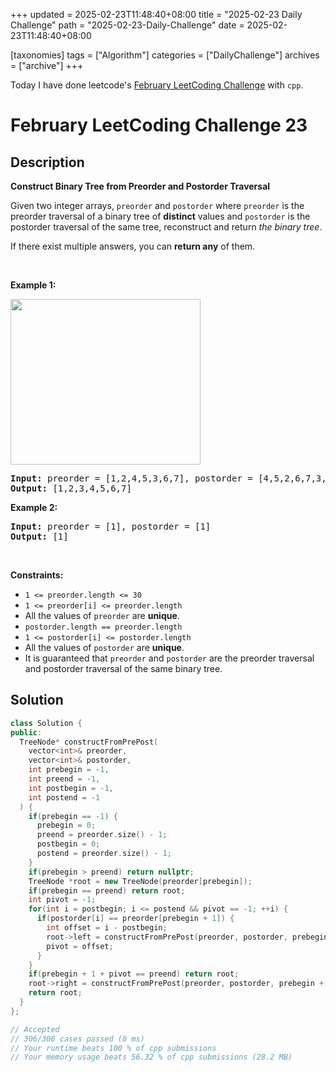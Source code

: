 +++
updated = 2025-02-23T11:48:40+08:00
title = "2025-02-23 Daily Challenge"
path = "2025-02-23-Daily-Challenge"
date = 2025-02-23T11:48:40+08:00

[taxonomies]
tags = ["Algorithm"]
categories = ["DailyChallenge"]
archives = ["archive"]
+++

Today I have done leetcode's [February LeetCoding Challenge](https://leetcode.com/problems/construct-binary-tree-from-preorder-and-postorder-traversal/) with `cpp`.

<!-- more -->

# February LeetCoding Challenge 23

## Description

**Construct Binary Tree from Preorder and Postorder Traversal**

<p>Given two integer arrays, <code>preorder</code> and <code>postorder</code> where <code>preorder</code> is the preorder traversal of a binary tree of <strong>distinct</strong> values and <code>postorder</code> is the postorder traversal of the same tree, reconstruct and return <em>the binary tree</em>.</p>

<p>If there exist multiple answers, you can <strong>return any</strong> of them.</p>

<p>&nbsp;</p>
<p><strong class="example">Example 1:</strong></p>
<img alt="" src="https://assets.leetcode.com/uploads/2021/07/24/lc-prepost.jpg" style="width: 304px; height: 265px;" />
<pre>
<strong>Input:</strong> preorder = [1,2,4,5,3,6,7], postorder = [4,5,2,6,7,3,1]
<strong>Output:</strong> [1,2,3,4,5,6,7]
</pre>

<p><strong class="example">Example 2:</strong></p>

<pre>
<strong>Input:</strong> preorder = [1], postorder = [1]
<strong>Output:</strong> [1]
</pre>

<p>&nbsp;</p>
<p><strong>Constraints:</strong></p>

<ul>
	<li><code>1 &lt;= preorder.length &lt;= 30</code></li>
	<li><code>1 &lt;= preorder[i] &lt;= preorder.length</code></li>
	<li>All the values of <code>preorder</code> are <strong>unique</strong>.</li>
	<li><code>postorder.length == preorder.length</code></li>
	<li><code>1 &lt;= postorder[i] &lt;= postorder.length</code></li>
	<li>All the values of <code>postorder</code> are <strong>unique</strong>.</li>
	<li>It is guaranteed that <code>preorder</code> and <code>postorder</code> are the preorder traversal and postorder traversal of the same binary tree.</li>
</ul>


## Solution

``` cpp
class Solution {
public:
  TreeNode* constructFromPrePost(
    vector<int>& preorder,
    vector<int>& postorder,
    int prebegin = -1,
    int preend = -1,
    int postbegin = -1,
    int postend = -1
  ) {
    if(prebegin == -1) {
      prebegin = 0;
      preend = preorder.size() - 1;
      postbegin = 0;
      postend = preorder.size() - 1;
    }
    if(prebegin > preend) return nullptr;
    TreeNode *root = new TreeNode(preorder[prebegin]);
    if(prebegin == preend) return root;
    int pivot = -1;
    for(int i = postbegin; i <= postend && pivot == -1; ++i) {
      if(postorder[i] == preorder[prebegin + 1]) {
        int offset = i - postbegin;
        root->left = constructFromPrePost(preorder, postorder, prebegin + 1, prebegin + 1 + offset, postbegin, postbegin + offset);
        pivot = offset;
      }
    }
    if(prebegin + 1 + pivot == preend) return root;
    root->right = constructFromPrePost(preorder, postorder, prebegin + 1 + pivot + 1, preend, postbegin + pivot + 1, postend - 1);
    return root;
  }
};

// Accepted
// 306/306 cases passed (0 ms)
// Your runtime beats 100 % of cpp submissions
// Your memory usage beats 56.32 % of cpp submissions (28.2 MB)
```
